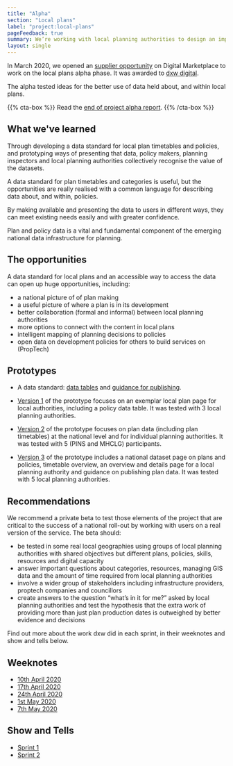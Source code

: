 ```yaml
---
title: "Alpha"
section: "Local plans"
label: "project:local-plans"
pageFeedback: true
summary: We’re working with local planning authorities to design an improved format for publishing local plan data so that it’s easy to find, use and trust.
layout: single
---
```


In March 2020, we opened an [supplier opportunity](https://www.digitalmarketplace.service.gov.uk/digital-outcomes-and-specialists/opportunities/11591) on Digital Marketplace to work on the local plans alpha phase. It was awarded to [dxw digital](https://www.dxw.com/).

The alpha tested ideas for the better use of data held about, and within local plans. 

{{% cta-box %}} Read the [end of project alpha report](https://docs.google.com/presentation/d/e/2PACX-1vRQAXERMxFtnHperwzobOKVbOofG5SXwurb31AJZzOx5c7k1ObsBinNBuZ9uc1Ifw/pub?start=false&loop=false&delayms=3000). {{% /cta-box %}}

## What we've learned

Through developing a data standard for local plan timetables and policies, and prototyping ways of presenting that data, policy makers, planning inspectors and local planning authorities collectively recognise the value of the datasets.

A data standard for plan timetables and categories is useful, but the opportunities are really realised with a common language for describing data about, and within, policies.

By making available and presenting the data to users in different ways, they can meet existing needs easily and with greater confidence.

Plan and policy data is a vital and fundamental component of the emerging national data infrastructure for planning.

## The opportunities

A data standard for local plans and an accessible way to access the data can open up huge opportunities, including:

* a national picture of of plan making
* a useful picture of where a plan is in its development
* better collaboration (formal and informal) between local planning authorities
* more options to connect with the content in local plans
* intelligent mapping of planning decisions to policies
* open data on development policies for others to build services on (PropTech)

## Prototypes

* A data standard: [data tables](https://docs.google.com/spreadsheets/d/1qo9qGum20Xnt_BTXgpW1eNEfPp_hZU9H6bJcP4O1pSg/edit?usp=sharing) and [guidance for publishing](https://docs.google.com/document/d/10BUc-Flk0TAnH8e9Gw3m7WetL9ZMx5eFRIkHcV9Lh2Y/edit?usp=sharing).

* [Version 1](https://local-plan.herokuapp.com/v1) of the prototype focuses on an exemplar local plan page for local authorities, including a policy data table. It was tested with 3 local planning authorities.

* [Version 2](https://local-plan.herokuapp.com/v2) of the prototype focuses on plan data (including plan timetables) at the national level and for individual planning authorities. It was tested with 5 (PINS and MHCLG) participants.

* [Version 3](https://local-plan.herokuapp.com/v3) of the prototype includes a national dataset page on plans and policies, timetable overview, an overview and details page for a local planning authority and guidance on publishing plan data. It was tested with 5 local planning authorities.

## Recommendations

We recommend a private beta to test those elements of the project that are critical to the success of a national roll-out by working with users on a real version of the service. The beta should:

* be tested in some real local geographies using groups of local planning authorities with shared objectives but different plans, policies, skills, resources and digital capacity
* answer important questions about categories, resources, managing GIS data and the amount of time required from local planning authorities
* involve a wider group of stakeholders including infrastructure providers, proptech companies and councillors
* create answers to the question “what’s in it for me?” asked by local planning authorities and test the hypothesis that the extra work of providing more than just plan production dates is outweighed by better evidence and decisions

Find out more about the work dxw did in each sprint, in their weeknotes and show and tells below. 

## Weeknotes
- [10th April 2020](/weeknote/2020-04-10/)
- [17th April 2020](/weeknote/2020-04-17/)
- [24th April 2020](/weeknote/2020-04-24/)
- [1st May 2020](/weeknote/2020-05-01/)
- [7th May 2020](/weeknote/2020-05-07/)

## Show and Tells
- [Sprint 1](https://docs.google.com/presentation/d/e/2PACX-1vTuDaPchTKcTdaflZGOOR2rJZkPqoZQ6kKnL3B99hgpvIiLvpQdSwdo6i90xR_tlIVIzOyNHRsgHOzY/pub?start=false&loop=false&delayms=3000&slide=id.g6e7e08d689_0_0)
- [Sprint 2](https://docs.google.com/presentation/d/e/2PACX-1vRdSaZRUfosBbsnxDEhL4m6RvhmOnRXMGftJosvq9C2QdBOCwiVtzRsOiYVQ2mxVCdIwH-x7iAiMH8B/pub?start=false&loop=false&delayms=3000&slide=id.g6e7e08d689_0_0)
